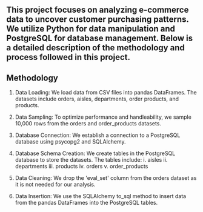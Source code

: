 ## This project focuses on analyzing e-commerce data to uncover customer purchasing patterns. We utilize Python for data manipulation and PostgreSQL for database management. Below is a detailed description of the methodology and process followed in this project.

## Methodology

1. Data Loading:
We load data from CSV files into pandas DataFrames. The datasets include orders, aisles, departments, order products, and products.

2. Data Sampling:
To optimize performance and handleability, we sample 10,000 rows from the orders and order_products datasets.

3. Database Connection:
We establish a connection to a PostgreSQL database using psycopg2 and SQLAlchemy.

5. Database Schema Creation:
We create tables in the PostgreSQL database to store the datasets. The tables include:
i. aisles
ii. departments
iii. products
iv. orders
v. order_products

6. Data Cleaning:
We drop the 'eval_set' column from the orders dataset as it is not needed for our analysis.

7. Data Insertion:
We use the SQLAlchemy to_sql method to insert data from the pandas DataFrames into the PostgreSQL tables.
